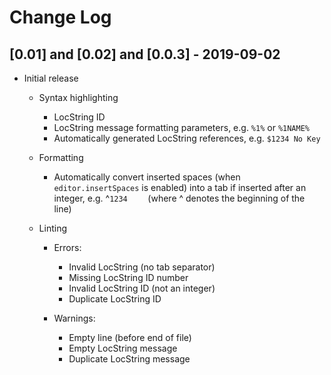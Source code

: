 # Change Log


## [0.01] and [0.02] and [0.0.3] - 2019-09-02

- Initial release
	- Syntax highlighting
        - LocString ID
        - LocString message formatting parameters, e.g. `%1%` or `%1NAME%`
        - Automatically generated LocString references, e.g. `$1234 No Key`

    - Formatting
        - Automatically convert inserted spaces (when `editor.insertSpaces` is enabled) into a tab if inserted after an integer, e.g. 
        ^`1234    ` (where ^ denotes the beginning of the line)
        
    - Linting
        - Errors:
            - Invalid LocString (no tab separator)
            - Missing LocString ID number
            - Invalid LocString ID (not an integer)
            - Duplicate LocString ID

        - Warnings:
            - Empty line (before end of file)
            - Empty LocString message
            - Duplicate LocString message

